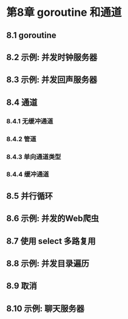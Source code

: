 # 第8章 goroutine 和通道

## 8.1 goroutine

## 8.2 示例: 并发时钟服务器

## 8.3 示例: 并发回声服务器

## 8.4 通道

### 8.4.1 无缓冲通道

### 8.4.2 管道

### 8.4.3 单向通道类型

### 8.4.4 缓冲通道

## 8.5 并行循环

## 8.6 示例: 并发的Web爬虫

## 8.7 使用 select 多路复用

## 8.8 示例: 并发目录遍历

## 8.9 取消

## 8.10 示例: 聊天服务器